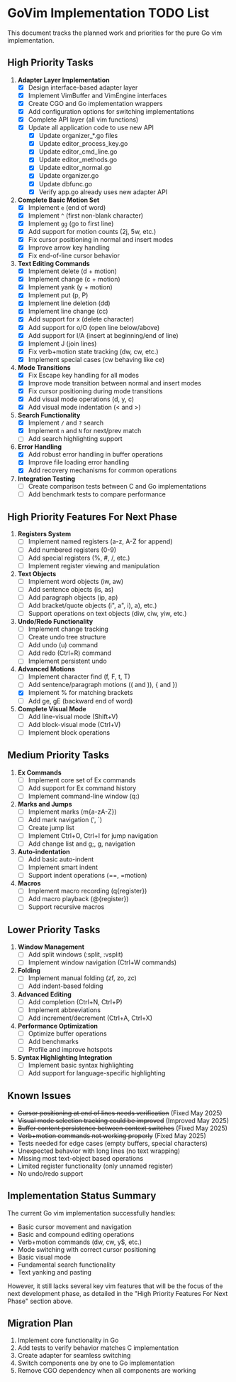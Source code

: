 # GoVim Implementation TODO List

This document tracks the planned work and priorities for the pure Go vim implementation.

## High Priority Tasks

1. **Adapter Layer Implementation**
   - [x] Design interface-based adapter layer
   - [x] Implement VimBuffer and VimEngine interfaces
   - [x] Create CGO and Go implementation wrappers
   - [x] Add configuration options for switching implementations
   - [x] Complete API layer (all vim functions)
   - [x] Update all application code to use new API
     - [x] Update organizer_*.go files
     - [x] Update editor_process_key.go
     - [x] Update editor_cmd_line.go
     - [x] Update editor_methods.go
     - [x] Update editor_normal.go
     - [x] Update organizer.go
     - [x] Update dbfunc.go
     - [x] Verify app.go already uses new adapter API

2. **Complete Basic Motion Set**
   - [x] Implement `e` (end of word)
   - [x] Implement `^` (first non-blank character)
   - [x] Implement `gg` (go to first line)
   - [x] Add support for motion counts (2j, 5w, etc.)
   - [x] Fix cursor positioning in normal and insert modes
   - [x] Improve arrow key handling
   - [x] Fix end-of-line cursor behavior

3. **Text Editing Commands**
   - [x] Implement delete (d + motion)
   - [x] Implement change (c + motion)
   - [x] Implement yank (y + motion)
   - [x] Implement put (p, P)
   - [x] Implement line deletion (dd)
   - [x] Implement line change (cc)
   - [x] Add support for x (delete character)
   - [x] Add support for o/O (open line below/above)
   - [x] Add support for I/A (insert at beginning/end of line)
   - [x] Implement J (join lines)
   - [x] Fix verb+motion state tracking (dw, cw, etc.)
   - [x] Implement special cases (cw behaving like ce)

4. **Mode Transitions**
   - [x] Fix Escape key handling for all modes
   - [x] Improve mode transition between normal and insert modes
   - [x] Fix cursor positioning during mode transitions
   - [x] Add visual mode operations (d, y, c)
   - [x] Add visual mode indentation (< and >)

5. **Search Functionality**
   - [x] Implement `/` and `?` search
   - [x] Implement `n` and `N` for next/prev match
   - [ ] Add search highlighting support

6. **Error Handling**
   - [x] Add robust error handling in buffer operations
   - [x] Improve file loading error handling
   - [x] Add recovery mechanisms for common operations

7. **Integration Testing**
   - [ ] Create comparison tests between C and Go implementations
   - [ ] Add benchmark tests to compare performance

## High Priority Features For Next Phase

1. **Registers System**
   - [ ] Implement named registers (a-z, A-Z for append)
   - [ ] Add numbered registers (0-9)
   - [ ] Add special registers (%, #, /, etc.)
   - [ ] Implement register viewing and manipulation

2. **Text Objects**
   - [ ] Implement word objects (iw, aw)
   - [ ] Add sentence objects (is, as)
   - [ ] Add paragraph objects (ip, ap)
   - [ ] Add bracket/quote objects (i", a", i), a), etc.)
   - [ ] Support operations on text objects (diw, ciw, yiw, etc.)

3. **Undo/Redo Functionality**
   - [ ] Implement change tracking
   - [ ] Create undo tree structure
   - [ ] Add undo (u) command
   - [ ] Add redo (Ctrl+R) command
   - [ ] Implement persistent undo

4. **Advanced Motions**
   - [ ] Implement character find (f, F, t, T)
   - [ ] Add sentence/paragraph motions (( and )), { and })
   - [x] Implement % for matching brackets
   - [ ] Add ge, gE (backward end of word)

5. **Complete Visual Mode**
   - [ ] Add line-visual mode (Shift+V)
   - [ ] Add block-visual mode (Ctrl+V)
   - [ ] Implement block operations

## Medium Priority Tasks

1. **Ex Commands**
   - [ ] Implement core set of Ex commands
   - [ ] Add support for Ex command history
   - [ ] Implement command-line window (q:)

2. **Marks and Jumps**
   - [ ] Implement marks (m{a-zA-Z})
   - [ ] Add mark navigation (', `)
   - [ ] Create jump list
   - [ ] Implement Ctrl+O, Ctrl+I for jump navigation
   - [ ] Add change list and g;, g, navigation

3. **Auto-indentation**
   - [ ] Add basic auto-indent
   - [ ] Implement smart indent
   - [ ] Support indent operations (==, =motion)

4. **Macros**
   - [ ] Implement macro recording (q{register})
   - [ ] Add macro playback (@{register})
   - [ ] Support recursive macros

## Lower Priority Tasks

1. **Window Management**
   - [ ] Add split windows (:split, :vsplit)
   - [ ] Implement window navigation (Ctrl+W commands)

2. **Folding**
   - [ ] Implement manual folding (zf, zo, zc)
   - [ ] Add indent-based folding

3. **Advanced Editing**
   - [ ] Add completion (Ctrl+N, Ctrl+P)
   - [ ] Implement abbreviations
   - [ ] Add increment/decrement (Ctrl+A, Ctrl+X)

4. **Performance Optimization**
   - [ ] Optimize buffer operations
   - [ ] Add benchmarks
   - [ ] Profile and improve hotspots

5. **Syntax Highlighting Integration**
   - [ ] Implement basic syntax highlighting
   - [ ] Add support for language-specific highlighting

## Known Issues

- ~~Cursor positioning at end of lines needs verification~~ (Fixed May 2025)
- ~~Visual mode selection tracking could be improved~~ (Improved May 2025)
- ~~Buffer content persistence between context switches~~ (Fixed May 2025)
- ~~Verb+motion commands not working properly~~ (Fixed May 2025)
- Tests needed for edge cases (empty buffers, special characters)
- Unexpected behavior with long lines (no text wrapping)
- Missing most text-object based operations
- Limited register functionality (only unnamed register)
- No undo/redo support

## Implementation Status Summary

The current Go vim implementation successfully handles:
- Basic cursor movement and navigation
- Basic and compound editing operations
- Verb+motion commands (dw, cw, y$, etc.)
- Mode switching with correct cursor positioning
- Basic visual mode
- Fundamental search functionality
- Text yanking and pasting

However, it still lacks several key vim features that will be the focus of the next development phase,
as detailed in the "High Priority Features For Next Phase" section above.

## Migration Plan

1. Implement core functionality in Go
2. Add tests to verify behavior matches C implementation
3. Create adapter for seamless switching
4. Switch components one by one to Go implementation 
5. Remove CGO dependency when all components are working